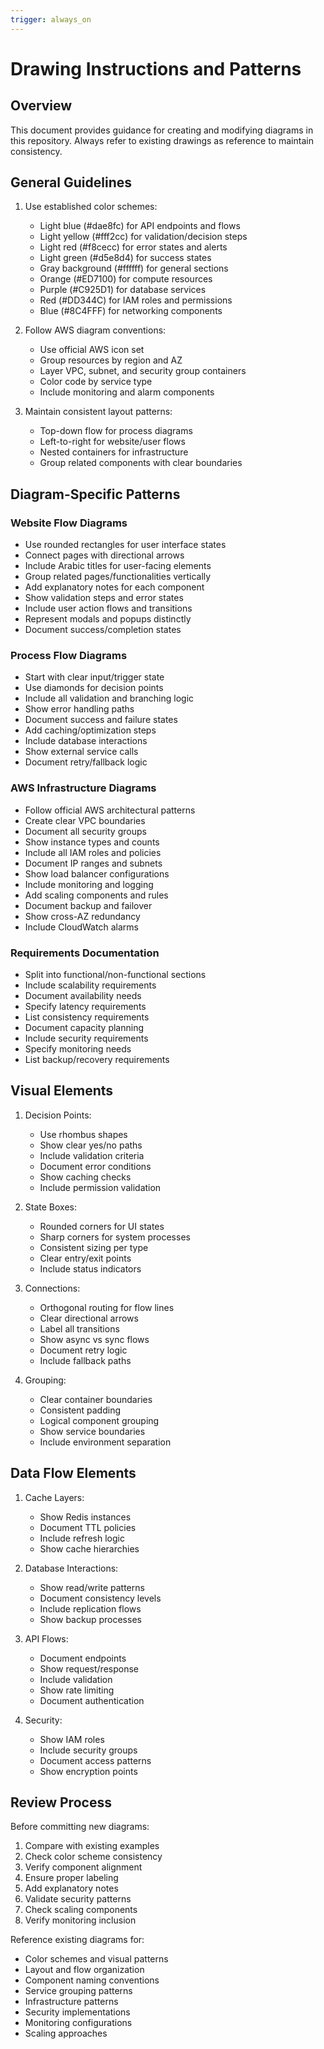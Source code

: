```yaml
---
trigger: always_on
---
```


# Drawing Instructions and Patterns

## Overview

This document provides guidance for creating and modifying diagrams in this repository. Always refer to existing drawings as reference to maintain consistency.

## General Guidelines

1. Use established color schemes:

    - Light blue (#dae8fc) for API endpoints and flows
    - Light yellow (#fff2cc) for validation/decision steps
    - Light red (#f8cecc) for error states and alerts
    - Light green (#d5e8d4) for success states
    - Gray background (#ffffff) for general sections
    - Orange (#ED7100) for compute resources
    - Purple (#C925D1) for database services
    - Red (#DD344C) for IAM roles and permissions
    - Blue (#8C4FFF) for networking components

2. Follow AWS diagram conventions:

    - Use official AWS icon set
    - Group resources by region and AZ
    - Layer VPC, subnet, and security group containers
    - Color code by service type
    - Include monitoring and alarm components

3. Maintain consistent layout patterns:
    - Top-down flow for process diagrams
    - Left-to-right for website/user flows
    - Nested containers for infrastructure
    - Group related components with clear boundaries

## Diagram-Specific Patterns

### Website Flow Diagrams

-   Use rounded rectangles for user interface states
-   Connect pages with directional arrows
-   Include Arabic titles for user-facing elements
-   Group related pages/functionalities vertically
-   Add explanatory notes for each component
-   Show validation steps and error states
-   Include user action flows and transitions
-   Represent modals and popups distinctly
-   Document success/completion states

### Process Flow Diagrams

-   Start with clear input/trigger state
-   Use diamonds for decision points
-   Include all validation and branching logic
-   Show error handling paths
-   Document success and failure states
-   Add caching/optimization steps
-   Include database interactions
-   Show external service calls
-   Document retry/fallback logic

### AWS Infrastructure Diagrams

-   Follow official AWS architectural patterns
-   Create clear VPC boundaries
-   Document all security groups
-   Show instance types and counts
-   Include all IAM roles and policies
-   Document IP ranges and subnets
-   Show load balancer configurations
-   Include monitoring and logging
-   Add scaling components and rules
-   Document backup and failover
-   Show cross-AZ redundancy
-   Include CloudWatch alarms

### Requirements Documentation

-   Split into functional/non-functional sections
-   Include scalability requirements
-   Document availability needs
-   Specify latency requirements
-   List consistency requirements
-   Document capacity planning
-   Include security requirements
-   Specify monitoring needs
-   List backup/recovery requirements

## Visual Elements

1. Decision Points:

    - Use rhombus shapes
    - Show clear yes/no paths
    - Include validation criteria
    - Document error conditions
    - Show caching checks
    - Include permission validation

2. State Boxes:

    - Rounded corners for UI states
    - Sharp corners for system processes
    - Consistent sizing per type
    - Clear entry/exit points
    - Include status indicators

3. Connections:

    - Orthogonal routing for flow lines
    - Clear directional arrows
    - Label all transitions
    - Show async vs sync flows
    - Document retry logic
    - Include fallback paths

4. Grouping:
    - Clear container boundaries
    - Consistent padding
    - Logical component grouping
    - Show service boundaries
    - Include environment separation

## Data Flow Elements

1. Cache Layers:

    - Show Redis instances
    - Document TTL policies
    - Include refresh logic
    - Show cache hierarchies

2. Database Interactions:

    - Show read/write patterns
    - Document consistency levels
    - Include replication flows
    - Show backup processes

3. API Flows:

    - Document endpoints
    - Show request/response
    - Include validation
    - Show rate limiting
    - Document authentication

4. Security:
    - Show IAM roles
    - Include security groups
    - Document access patterns
    - Show encryption points

## Review Process

Before committing new diagrams:

1. Compare with existing examples
2. Check color scheme consistency
3. Verify component alignment
4. Ensure proper labeling
5. Add explanatory notes
6. Validate security patterns
7. Check scaling components
8. Verify monitoring inclusion

Reference existing diagrams for:

-   Color schemes and visual patterns
-   Layout and flow organization
-   Component naming conventions
-   Service grouping patterns
-   Infrastructure patterns
-   Security implementations
-   Monitoring configurations
-   Scaling approaches

